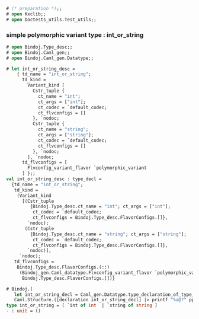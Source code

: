 <!-- Copyright 2022 Kotoi-Xie Consultancy

Licensed under the Apache License, Version 2.0 (the "License");
you may not use this file except in compliance with the License.
You may obtain a copy of the License at

    http://www.apache.org/licenses/LICENSE-2.0

Unless required by applicable law or agreed to in writing, software
distributed under the License is distributed on an "AS IS" BASIS,
WITHOUT WARRANTIES OR CONDITIONS OF ANY KIND, either express or implied.
See the License for the specific language governing permissions and
limitations under the License. -->

```ocaml
# (* preparation *);;
# open Kxclib;;
# open Doctests_utils.Test_utils;;
```

### simple polymorphic variant type : int_or_string
```ocaml
# open Bindoj.Type_desc;;
# open Bindoj.Caml_gen;;
# open Bindoj.Caml_gen.Datatype;;

# let int_or_string_desc =
    { td_name = "int_or_string";
      td_kind =
        Variant_kind [
          Cstr_tuple {
            ct_name = "int";
            ct_args = ["int"];
            ct_codec = `default_codec;
            ct_flvconfigs = []
          }, `nodoc;
          Cstr_tuple {
            ct_name = "string";
            ct_args = ["string"];
            ct_codec = `default_codec;
            ct_flvconfigs = []
          }, `nodoc;
        ], `nodoc;
      td_flvconfigs = [
        Flvconfig_variant_flavor `polymorphic_variant
      ] };;
val int_or_string_desc : type_decl =
  {td_name = "int_or_string";
   td_kind =
    (Variant_kind
      [(Cstr_tuple
         {Bindoj.Type_desc.ct_name = "int"; ct_args = ["int"];
          ct_codec = `default_codec;
          ct_flvconfigs = Bindoj.Type_desc.FlavorConfigs.[]},
        `nodoc);
       (Cstr_tuple
         {Bindoj.Type_desc.ct_name = "string"; ct_args = ["string"];
          ct_codec = `default_codec;
          ct_flvconfigs = Bindoj.Type_desc.FlavorConfigs.[]},
        `nodoc)],
     `nodoc);
   td_flvconfigs =
    Bindoj.Type_desc.FlavorConfigs.(::)
     (Bindoj_gen.Caml_datatype.Flvconfig_variant_flavor `polymorphic_variant,
      Bindoj.Type_desc.FlavorConfigs.[])}

# Bindoj.(
   let int_or_string_decl = Caml_gen.Datatype.type_declaration_of_type_decl int_or_string_desc in
   Caml.Structure.([declaration int_or_string_decl] |> printf "%a@?" pp_caml));;
type int_or_string = [ `int of int  | `string of string ]
- : unit = ()
```
